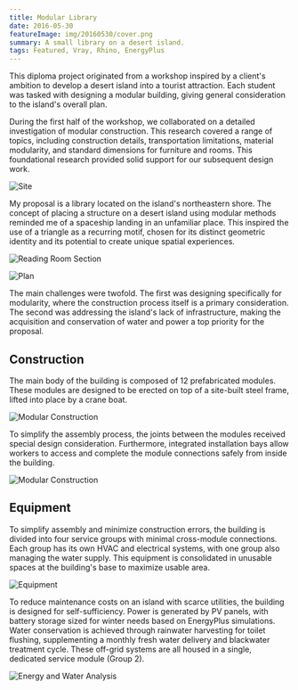 ```yaml
---
title: Modular Library
date: 2016-05-30
featureImage: img/20160530/cover.png
summary: A small library on a desert island.
tags: Featured, Vray, Rhino, EnergyPlus
---
```


This diploma project originated from a workshop inspired by a client's ambition to develop a desert island into a tourist attraction. Each student was tasked with designing a modular building, giving general consideration to the island's overall plan.

During the first half of the workshop, we collaborated on a detailed investigation of modular construction. This research covered a range of topics, including construction details, transportation limitations, material modularity, and standard dimensions for furniture and rooms. This foundational research provided solid support for our subsequent design work.

![Site](img/20160530/site.png)

My proposal is a library located on the island's northeastern shore. The concept of placing a structure on a desert island using modular methods reminded me of a spaceship landing in an unfamiliar place. This inspired the use of a triangle as a recurring motif, chosen for its distinct geometric identity and its potential to create unique spatial experiences.

![Reading Room Section](img/20160530/perspectiveSection.png)

![Plan](img/20160530/plan.png)

The main challenges were twofold. The first was designing specifically for modularity, where the construction process itself is a primary consideration. The second was addressing the island's lack of infrastructure, making the acquisition and conservation of water and power a top priority for the proposal.

## Construction

The main body of the building is composed of 12 prefabricated modules. These modules are designed to be erected on top of a site-built steel frame, lifted into place by a crane boat.

![Modular Construction](img/20160530/construction.png)

To simplify the assembly process, the joints between the modules received special design consideration. Furthermore, integrated installation bays allow workers to access and complete the module connections safely from inside the building.

![Modular Construction](img/20160530/detail.png)

## Equipment
To simplify assembly and minimize construction errors, the building is divided into four service groups with minimal cross-module connections. Each group has its own HVAC and electrical systems, with one group also managing the water supply. This equipment is consolidated in unusable spaces at the building's base to maximize usable area.

![Equipment](img/20160530/equipment.png)

To reduce maintenance costs on an island with scarce utilities, the building is designed for self-sufficiency. Power is generated by PV panels, with battery storage sized for winter needs based on EnergyPlus simulations. Water conservation is achieved through rainwater harvesting for toilet flushing, supplementing a monthly fresh water delivery and blackwater treatment cycle. These off-grid systems are all housed in a single, dedicated service module (Group 2).

![Energy and Water Analysis](img/20160530/performance.png)


